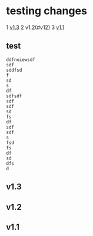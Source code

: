 # testing changes
1 [v1.3](#v13)
2 v1.2(#v12)
3 [v1.1](#v11)
## test
    ddfnoiewsdf
    sdf
    sddfsd
    f
    sd
    s
    df
    sdfsdf
    sdf
    sdf
    sd
    fs
    df
    sdf
    sdf
    s
    fsd
    fs
    df
    sd
    dfs
    d


## v1.3

## v1.2

## v1.1
